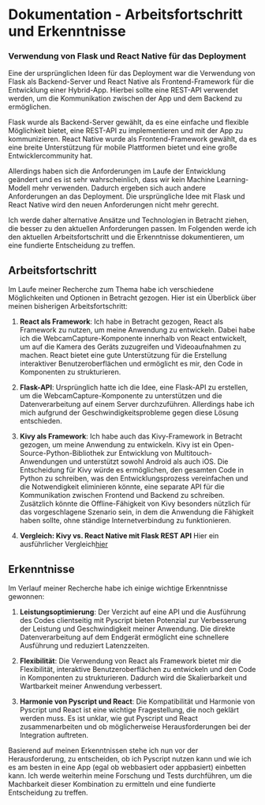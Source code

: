 # Dokumentation - Arbeitsfortschritt und Erkenntnisse

### Verwendung von Flask und React Native für das Deployment

Eine der ursprünglichen Ideen für das Deployment war die Verwendung von Flask als Backend-Server und React Native als Frontend-Framework für die Entwicklung einer Hybrid-App. Hierbei sollte eine REST-API verwendet werden, um die Kommunikation zwischen der App und dem Backend zu ermöglichen. 

Flask wurde als Backend-Server gewählt, da es eine einfache und flexible Möglichkeit bietet, eine REST-API zu implementieren und mit der App zu kommunizieren. React Native wurde als Frontend-Framework gewählt, da es eine breite Unterstützung für mobile Plattformen bietet und eine große Entwicklercommunity hat.

Allerdings haben sich die Anforderungen im Laufe der Entwicklung geändert und es ist sehr wahrscheinlich, dass wir kein Machine Learning-Modell mehr verwenden. Dadurch ergeben sich auch andere Anforderungen an das Deployment. Die ursprüngliche Idee mit Flask und React Native wird den neuen Anforderungen nicht mehr gerecht.

Ich werde daher alternative Ansätze und Technologien in Betracht ziehen, die besser zu den aktuellen Anforderungen passen. Im Folgenden werde ich den aktuellen Arbeitsfortschritt und die Erkenntnisse dokumentieren, um eine fundierte Entscheidung zu treffen.


## Arbeitsfortschritt

Im Laufe meiner Recherche zum Thema habe ich verschiedene Möglichkeiten und Optionen in Betracht gezogen. Hier ist ein Überblick über meinen bisherigen Arbeitsfortschritt:

1. **React als Framework**: Ich habe in Betracht gezogen, React als Framework zu nutzen, um meine Anwendung zu entwickeln. Dabei habe ich die WebcamCapture-Komponente innerhalb von React entwickelt, um auf die Kamera des Geräts zuzugreifen und Videoaufnahmen zu machen. React bietet eine gute Unterstützung für die Erstellung interaktiver Benutzeroberflächen und ermöglicht es mir, den Code in Komponenten zu strukturieren.

2. **Flask-API**: Ursprünglich hatte ich die Idee, eine Flask-API zu erstellen, um die WebcamCapture-Komponente zu unterstützen und die Datenverarbeitung auf einem Server durchzuführen. Allerdings habe ich mich aufgrund der Geschwindigkeitsprobleme gegen diese Lösung entschieden.

3. **Kivy als Framework**: Ich habe auch das Kivy-Framework in Betracht gezogen, um meine Anwendung zu entwickeln. Kivy ist ein Open-Source-Python-Bibliothek zur Entwicklung von Multitouch-Anwendungen und unterstützt sowohl Android als auch iOS. Die Entscheidung für Kivy würde es ermöglichen, den gesamten Code in Python zu schreiben, was den Entwicklungsprozess vereinfachen und die Notwendigkeit eliminieren könnte, eine separate API für die Kommunikation zwischen Frontend und Backend zu schreiben. Zusätzlich könnte die Offline-Fähigkeit von Kivy besonders nützlich für das vorgeschlagene Szenario sein, in dem die Anwendung die Fähigkeit haben sollte, ohne ständige Internetverbindung zu funktionieren.

4. **Vergleich: Kivy vs. React Native mit Flask REST API**
Hier ein ausführlicher Vergleich[hier](./kivy_vs_react.md)

## Erkenntnisse

Im Verlauf meiner Recherche habe ich einige wichtige Erkenntnisse gewonnen:

1. **Leistungsoptimierung**: Der Verzicht auf eine API und die Ausführung des Codes clientseitig mit Pyscript bieten Potenzial zur Verbesserung der Leistung und Geschwindigkeit meiner Anwendung. Die direkte Datenverarbeitung auf dem Endgerät ermöglicht eine schnellere Ausführung und reduziert Latenzzeiten.

2. **Flexibilität**: Die Verwendung von React als Framework bietet mir die Flexibilität, interaktive Benutzeroberflächen zu entwickeln und den Code in Komponenten zu strukturieren. Dadurch wird die Skalierbarkeit und Wartbarkeit meiner Anwendung verbessert.

3. **Harmonie von Pyscript und React**: Die Kompatibilität und Harmonie von Pyscript und React ist eine wichtige Fragestellung, die noch geklärt werden muss. Es ist unklar, wie gut Pyscript und React zusammenarbeiten und ob möglicherweise Herausforderungen bei der Integration auftreten.

Basierend auf meinen Erkenntnissen stehe ich nun vor der Herausforderung, zu entscheiden, ob ich Pyscript nutzen kann und wie ich es am besten in eine App (egal ob webbasiert oder appbasiert) einbetten kann. Ich werde weiterhin meine Forschung und Tests durchführen, um die Machbarkeit dieser Kombination zu ermitteln und eine fundierte Entscheidung zu treffen.
